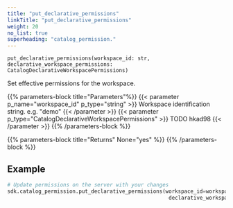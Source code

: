 ```yaml
---
title: "put_declarative_permissions"
linkTitle: "put_declarative_permissions"
weight: 20
no_list: true
superheading: "catalog_permission."
---
```


<!-- TODO -->

``put_declarative_permissions(workspace_id: str, declarative_workspace_permissions: CatalogDeclarativeWorkspacePermissions)``

Set effective permissions for the workspace.

{{% parameters-block  title="Parameters"%}}
{{< parameter p_name="workspace_id" p_type="string" >}}
Workspace identification string. e.g. "demo"
{{< /parameter >}}
{{< parameter p_type="CatalogDeclarativeWorkspacePermissions" >}}
TODO hkad98
{{< /parameter >}}
{{% /parameters-block %}}

{{% parameters-block title="Returns" None="yes" %}}
{{% /parameters-block %}}

## Example

```python
# Update permissions on the server with your changes
sdk.catalog_permission.put_declarative_permissions(workspace_id=workspace_id,
                                                    declarative_workspace_permissions=declarative_permissions)
```
